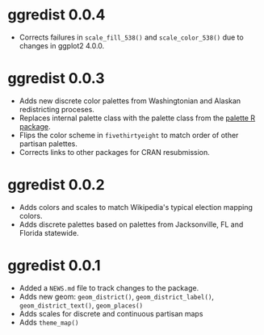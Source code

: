 # ggredist 0.0.4

* Corrects failures in `scale_fill_538()` and `scale_color_538()` due to changes in ggplot2 4.0.0.

# ggredist 0.0.3

* Adds new discrete color palettes from Washingtonian and Alaskan redistricting proceses.
* Replaces internal palette class with the palette class from the [palette R package](https://christophertkenny.com/palette/).
* Flips the color scheme in `fivethirtyeight` to match order of other partisan palettes.
* Corrects links to other packages for CRAN resubmission.

# ggredist 0.0.2

* Adds colors and scales to match Wikipedia's typical election mapping colors.
* Adds discrete palettes based on palettes from Jacksonville, FL and Florida statewide.

# ggredist 0.0.1

* Added a `NEWS.md` file to track changes to the package.
* Adds new geom: `geom_district()`, `geom_district_label()`, `geom_district_text()`, `geom_places()`
* Adds scales for discrete and continuous partisan maps
* Adds `theme_map()`
